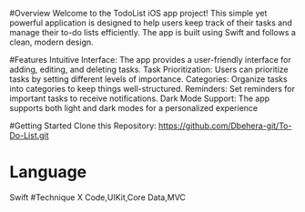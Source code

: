 #Overview
Welcome to the TodoList iOS app project! This simple yet powerful application is designed to help users keep track of their tasks and manage their to-do lists efficiently. The app is built using Swift and follows a clean, modern design.

#Features
Intuitive Interface: The app provides a user-friendly interface for adding, editing, and deleting tasks.
Task Prioritization: Users can prioritize tasks by setting different levels of importance.
Categories: Organize tasks into categories to keep things well-structured.
Reminders: Set reminders for important tasks to receive notifications.
Dark Mode Support: The app supports both light and dark modes for a personalized experience

#Getting Started
 Clone this Repository:
 https://github.com/Dbehera-git/To-Do-List.git
# Language
 Swift
 #Technique
 X Code,UIKit,Core Data,MVC
